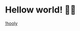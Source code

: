 # Hellow world! 🐱‍🐉
[!hooly](https://github.com/kadirovgm/movie_REST_API/blob/master/media/KnobbyJoyfulDeermouse-size_restricted.gif)
